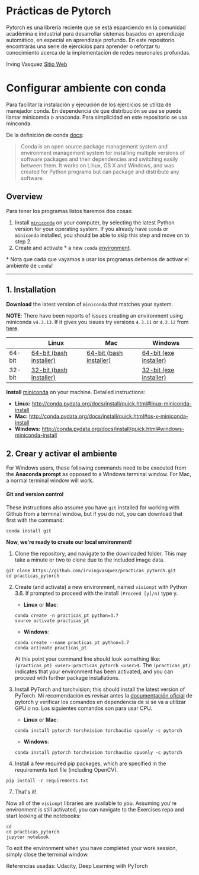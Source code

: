 # Prácticas de Pytorch


Pytorch es una librería reciente que se está esparciendo en la comunidad académina e industrial para desarrollar sistemas basados en aprendizaje automático, en especial en aprendizaje profundo. En este repositorio encontrarás una serie de ejercicios para aprender o reforzar tu conocimiento acerca de la implementación de redes neuronales profundas.

Irving Vasquez
[Sitio Web]


# Configurar ambiente con conda

Para facilitar la instalación y ejecución de los ejercicios se utiliza de manejador conda. En dependencia de que distribución se use se puede llamar minicomda o anaconda. Para simplicidad en este repositorio se usa minconda.

De la definición de conda [docs](http://conda.pydata.org/docs):

> Conda is an open source package management system and environment management system for installing multiple versions of software packages and their dependencies and switching easily between them. It works on Linux, OS X and Windows, and was created for Python programs but can package and distribute any software.

## Overview
Para tener los programas listos haremos dos cosas:

1. Install [`miniconda`](http://conda.pydata.org/miniconda.html) on your computer, by selecting the latest Python version for your operating system. If you already have `conda` or `miniconda` installed, you should be able to skip this step and move on to step 2.
2. Create and activate * a new `conda` [environment](http://conda.pydata.org/docs/using/envs.html).

\* Nota que cada que vayamos a usar los programas debemos de activar el ambiente de `conda`!

---

## 1. Installation

**Download** the latest version of `miniconda` that matches your system.

**NOTE**: There have been reports of issues creating an environment using miniconda `v4.3.13`. If it gives you issues try versions `4.3.11` or `4.2.12` from [here](https://repo.continuum.io/miniconda/).

|        | Linux | Mac | Windows | 
|--------|-------|-----|---------|
| 64-bit | [64-bit (bash installer)][lin64] | [64-bit (bash installer)][mac64] | [64-bit (exe installer)][win64]
| 32-bit | [32-bit (bash installer)][lin32] |  | [32-bit (exe installer)][win32]

[win64]: https://repo.continuum.io/miniconda/Miniconda3-latest-Windows-x86_64.exe
[win32]: https://repo.continuum.io/miniconda/Miniconda3-latest-Windows-x86.exe
[mac64]: https://repo.continuum.io/miniconda/Miniconda3-latest-MacOSX-x86_64.sh
[lin64]: https://repo.continuum.io/miniconda/Miniconda3-latest-Linux-x86_64.sh
[lin32]: https://repo.continuum.io/miniconda/Miniconda3-latest-Linux-x86.sh

**Install** [miniconda](http://conda.pydata.org/miniconda.html) on your machine. Detailed instructions:

- **Linux:** http://conda.pydata.org/docs/install/quick.html#linux-miniconda-install
- **Mac:** http://conda.pydata.org/docs/install/quick.html#os-x-miniconda-install
- **Windows:** http://conda.pydata.org/docs/install/quick.html#windows-miniconda-install

## 2. Crear y activar el ambiente

For Windows users, these following commands need to be executed from the **Anaconda prompt** as opposed to a Windows terminal window. For Mac, a normal terminal window will work. 

#### Git and version control
These instructions also assume you have `git` installed for working with Github from a terminal window, but if you do not, you can download that first with the command:
```
conda install git
```


**Now, we're ready to create our local environment!**

1. Clone the repository, and navigate to the downloaded folder. This may take a minute or two to clone due to the included image data.
```
git clone https://github.com/irvingvasquez/practicas_pytorch.git
cd practicas_pytorch
```

2. Create (and activate) a new environment, named `visionpt` with Python 3.6. If prompted to proceed with the install `(Proceed [y]/n)` type y.

	- __Linux__ or __Mac__: 
	```
	conda create -n practicas_pt python=3.7
	source activate practicas_pt
	```
	- __Windows__: 
	```
	conda create --name practicas_pt python=3.7
	conda activate practicas_pt
	```
	
	At this point your command line should look something like: `(practicas_pt) <user>:practicas_pytorch <user>$`. The `(practicas_pt)` indicates that your environment has been activated, and you can proceed with further package installations.

3. Install PyTorch and torchvision; this should install the latest version of PyTorch. Mi recomendación es revisar antes la [documentación oficial](https://pytorch.org/get-started/locally/) de pytorch y verificar los comandos en dependencia de si se va a utilizar GPU o no. Los siguientes comandos son para usar CPU.
	
	- __Linux__ or __Mac__: 
	```
	conda install pytorch torchvision torchaudio cpuonly -c pytorch
	```
	- __Windows__: 
	```
	conda install pytorch torchvision torchaudio cpuonly -c pytorch
	```

6. Install a few required pip packages, which are specified in the requirements text file (including OpenCV).
```
pip install -r requirements.txt
```

7. That's it!

Now all of the `visionpt` libraries are available to you. Assuming you're environment is still activated, you can navigate to the Exercises repo and start looking at the notebooks:

```
cd
cd practicas_pytorch
jupyter notebook
```

To exit the environment when you have completed your work session, simply close the terminal window.

Referencias usadas:
Udacity, Deep Learning with PyTorch

[Sitio Web]: <https://jivasquez.wordpress.com/>
